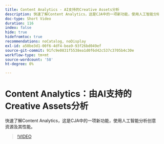 ```yaml
---
title: Content Analytics - AI支持的Creative Assets分析
description: 快速了解Content Analytics，这是CJA中的一项新功能，使用人工智能分析创意资源及其性能。
doc-type: Short Video
duration: 116
index: false
hide: true
hidefromtoc: true
recommendations: noCatalog, noDisplay
exl-id: a50be3d1-00f6-4df4-bea9-93f26bd049ef
source-git-commit: 91fc9e0831f5538ea1d0f6d42c537c3705b4c30e
workflow-type: tm+mt
source-wordcount: '58'
ht-degree: 0%

---
```


# Content Analytics：由AI支持的Creative Assets分析

快速了解Content Analytics，这是CJA中的一项新功能，使用人工智能分析创意资源及其性能。

<!-- 62_S103_3442450_115_content-analytics-aipowered-insights-for-creative-assets -->
>[!VIDEO](https://video.tv.adobe.com/v/3458352/?learn=on&enablevpops=true)

